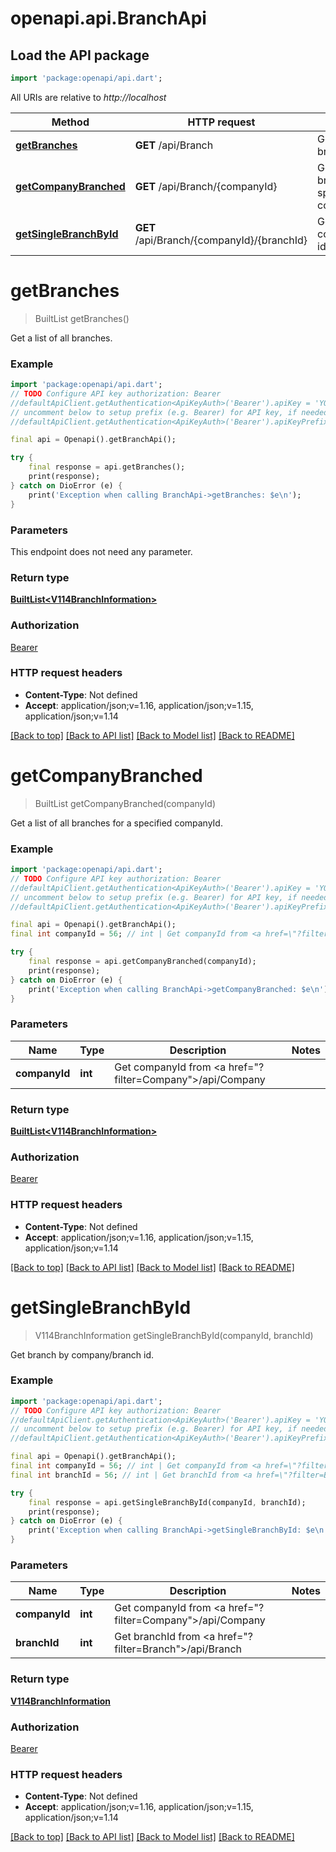 # openapi.api.BranchApi

## Load the API package
```dart
import 'package:openapi/api.dart';
```

All URIs are relative to *http://localhost*

Method | HTTP request | Description
------------- | ------------- | -------------
[**getBranches**](BranchApi.md#getbranches) | **GET** /api/Branch | Get a list of all branches.
[**getCompanyBranched**](BranchApi.md#getcompanybranched) | **GET** /api/Branch/{companyId} | Get a list of all branches for a specified companyId.
[**getSingleBranchById**](BranchApi.md#getsinglebranchbyid) | **GET** /api/Branch/{companyId}/{branchId} | Get branch by company/branch id.


# **getBranches**
> BuiltList<V114BranchInformation> getBranches()

Get a list of all branches.

### Example
```dart
import 'package:openapi/api.dart';
// TODO Configure API key authorization: Bearer
//defaultApiClient.getAuthentication<ApiKeyAuth>('Bearer').apiKey = 'YOUR_API_KEY';
// uncomment below to setup prefix (e.g. Bearer) for API key, if needed
//defaultApiClient.getAuthentication<ApiKeyAuth>('Bearer').apiKeyPrefix = 'Bearer';

final api = Openapi().getBranchApi();

try {
    final response = api.getBranches();
    print(response);
} catch on DioError (e) {
    print('Exception when calling BranchApi->getBranches: $e\n');
}
```

### Parameters
This endpoint does not need any parameter.

### Return type

[**BuiltList&lt;V114BranchInformation&gt;**](V114BranchInformation.md)

### Authorization

[Bearer](../README.md#Bearer)

### HTTP request headers

 - **Content-Type**: Not defined
 - **Accept**: application/json;v=1.16, application/json;v=1.15, application/json;v=1.14

[[Back to top]](#) [[Back to API list]](../README.md#documentation-for-api-endpoints) [[Back to Model list]](../README.md#documentation-for-models) [[Back to README]](../README.md)

# **getCompanyBranched**
> BuiltList<V114BranchInformation> getCompanyBranched(companyId)

Get a list of all branches for a specified companyId.

### Example
```dart
import 'package:openapi/api.dart';
// TODO Configure API key authorization: Bearer
//defaultApiClient.getAuthentication<ApiKeyAuth>('Bearer').apiKey = 'YOUR_API_KEY';
// uncomment below to setup prefix (e.g. Bearer) for API key, if needed
//defaultApiClient.getAuthentication<ApiKeyAuth>('Bearer').apiKeyPrefix = 'Bearer';

final api = Openapi().getBranchApi();
final int companyId = 56; // int | Get companyId from <a href=\"?filter=Company\">/api/Company</a>

try {
    final response = api.getCompanyBranched(companyId);
    print(response);
} catch on DioError (e) {
    print('Exception when calling BranchApi->getCompanyBranched: $e\n');
}
```

### Parameters

Name | Type | Description  | Notes
------------- | ------------- | ------------- | -------------
 **companyId** | **int**| Get companyId from <a href=\"?filter=Company\">/api/Company</a> | 

### Return type

[**BuiltList&lt;V114BranchInformation&gt;**](V114BranchInformation.md)

### Authorization

[Bearer](../README.md#Bearer)

### HTTP request headers

 - **Content-Type**: Not defined
 - **Accept**: application/json;v=1.16, application/json;v=1.15, application/json;v=1.14

[[Back to top]](#) [[Back to API list]](../README.md#documentation-for-api-endpoints) [[Back to Model list]](../README.md#documentation-for-models) [[Back to README]](../README.md)

# **getSingleBranchById**
> V114BranchInformation getSingleBranchById(companyId, branchId)

Get branch by company/branch id.

### Example
```dart
import 'package:openapi/api.dart';
// TODO Configure API key authorization: Bearer
//defaultApiClient.getAuthentication<ApiKeyAuth>('Bearer').apiKey = 'YOUR_API_KEY';
// uncomment below to setup prefix (e.g. Bearer) for API key, if needed
//defaultApiClient.getAuthentication<ApiKeyAuth>('Bearer').apiKeyPrefix = 'Bearer';

final api = Openapi().getBranchApi();
final int companyId = 56; // int | Get companyId from <a href=\"?filter=Company\">/api/Company</a>
final int branchId = 56; // int | Get branchId from <a href=\"?filter=Branch\">/api/Branch</a>

try {
    final response = api.getSingleBranchById(companyId, branchId);
    print(response);
} catch on DioError (e) {
    print('Exception when calling BranchApi->getSingleBranchById: $e\n');
}
```

### Parameters

Name | Type | Description  | Notes
------------- | ------------- | ------------- | -------------
 **companyId** | **int**| Get companyId from <a href=\"?filter=Company\">/api/Company</a> | 
 **branchId** | **int**| Get branchId from <a href=\"?filter=Branch\">/api/Branch</a> | 

### Return type

[**V114BranchInformation**](V114BranchInformation.md)

### Authorization

[Bearer](../README.md#Bearer)

### HTTP request headers

 - **Content-Type**: Not defined
 - **Accept**: application/json;v=1.16, application/json;v=1.15, application/json;v=1.14

[[Back to top]](#) [[Back to API list]](../README.md#documentation-for-api-endpoints) [[Back to Model list]](../README.md#documentation-for-models) [[Back to README]](../README.md)

